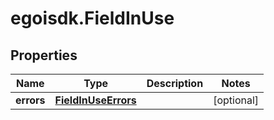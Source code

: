 # egoisdk.FieldInUse

## Properties

Name | Type | Description | Notes
------------ | ------------- | ------------- | -------------
**errors** | [**FieldInUseErrors**](FieldInUseErrors.md) |  | [optional] 


